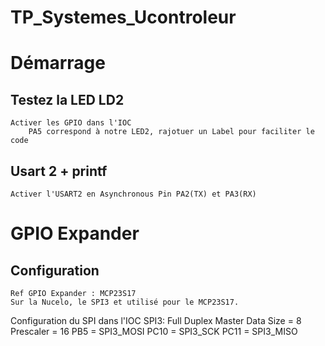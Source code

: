 # TP_Systemes_Ucontroleur

# Démarrage
## Testez la LED LD2
    Activer les GPIO dans l'IOC
        PA5 correspond à notre LED2, rajotuer un Label pour faciliter le code
## Usart 2 + printf
    Activer l'USART2 en Asynchronous Pin PA2(TX) et PA3(RX)

# GPIO Expander
## Configuration
    Ref GPIO Expander : MCP23S17
    Sur la Nucelo, le SPI3 et utilisé pour le MCP23S17.

Configuration du SPI dans l'IOC
	SPI3:
		Full Duplex Master
		Data Size = 8
		Prescaler = 16
		PB5 = SPI3_MOSI
		PC10 = SPI3_SCK
		PC11 = SPI3_MISO
